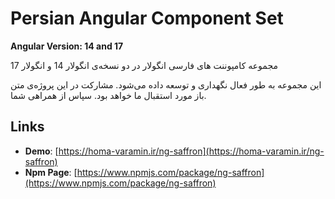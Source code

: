 # Persian Angular Component Set

**Angular Version: 14 and 17**

مجموعه کامپوننت های فارسی انگولار در دو نسخه‌ی انگولار 14 و انگولار 17

این مجموعه به طور فعال نگهداری و توسعه داده می‌شود. مشارکت در این پروژه‌ی متن باز مورد استقبال ما خواهد بود. سپاس از همراهی شما.

## Links

- **Demo**: [https://homa-varamin.ir/ng-saffron](https://homa-varamin.ir/ng-saffron)
- **Npm Page**: [https://www.npmjs.com/package/ng-saffron](https://www.npmjs.com/package/ng-saffron)
